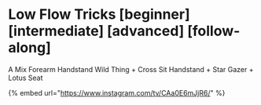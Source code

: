 # Low Flow Tricks \[beginner] \[intermediate] \[advanced] \[follow-along]

A Mix Forearm Handstand Wild Thing + Cross Sit Handstand + Star Gazer + Lotus Seat&#x20;

{% embed url="https://www.instagram.com/tv/CAa0E6mJjR6/" %}
